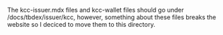 The kcc-issuer.mdx files and kcc-wallet files should go under /docs/tbdex/issuer/kcc, however, something about these files breaks the website so I deciced to move them to this directory.
